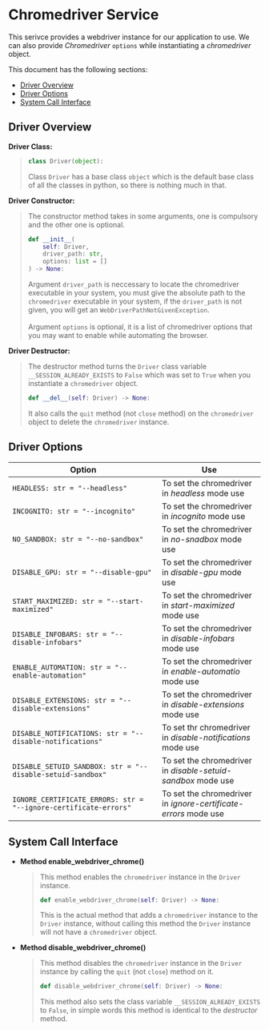 # Chromedriver Service

This serivce provides a webdriver instance for our application to use. We can also provide _Chromedriver_ `options` while
instantiating a _chromedriver_ object.

This document has the following sections:

- [Driver Overview](#driver-overview)
- [Driver Options](#driver-options)
- [System Call Interface](#system-call-interface)

## Driver Overview

**Driver Class:**

> ```python
> class Driver(object):
> ```
>
> Class `Driver` has a base class `object` which is the default base class of all the classes in python, so there is nothing much in
> that.

**Driver Constructor:**

> The constructor method takes in some arguments, one is compulsory and the other one is optional.
>
> ```python
> def __init__(
>     self: Driver,
>     driver_path: str,
>     options: list = []
> ) -> None:
> ```
>
> Argument `driver_path` is neccessary to locate the chromedriver executable in your system, you must give the absolute path to the
> `chromedriver` executable in your system, if the `driver_path` is not given, you will get an `WebDriverPathNotGivenException`.
> <br><br>
> Argument `options` is optional, it is a list of chromedriver options that you may want to enable while automating the browser.

**Driver Destructor:**

> The destructor method turns the `Driver` class variable `__SESSION_ALREADY_EXISTS` to `False` which was set to `True` when you instantiate a `chromedriver` object.
>
> ```python
> def __del__(self: Driver) -> None:
> ```
>
> It also calls the `quit` method (not `close` method) on the `chromedriver` object to delete the `chromedriver` instance.

## Driver Options

| Option                                                           | Use                                                             |
| ---------------------------------------------------------------- | --------------------------------------------------------------- |
| `HEADLESS: str = "--headless"`                                   | To set the chromedriver in _headless_ mode use                  |
| `INCOGNITO: str = "--incognito"`                                 | To set the chromedriver in _incognito_ mode use                 |
| `NO_SANDBOX: str = "--no-sandbox"`                               | To set the chromedriver in _no-snadbox_ mode use                |
| `DISABLE_GPU: str = "--disable-gpu"`                             | To set the chromedriver in _disable-gpu_ mode use               |
| `START_MAXIMIZED: str = "--start-maximized"`                     | To set the chromedriver in _start-maximized_ mode use           |
| `DISABLE_INFOBARS: str = "--disable-infobars"`                   | To set the chromedriver in _disable-infobars_ mode use          |
| `ENABLE_AUTOMATION: str = "--enable-automation"`                 | To set the chromedriver in _enable-automatio_ mode use          |
| `DISABLE_EXTENSIONS: str = "--disable-extensions"`               | To set the chromedriver in _disable-extensions_ mode use        |
| `DISABLE_NOTIFICATIONS: str = "--disable-notifications"`         | To set thr chromedriver in _disable-notifications_ mode use     |
| `DISABLE_SETUID_SANDBOX: str = "--disable-setuid-sandbox"`       | To set the chromedriver in _disable-setuid-sandbox_ mode use    |
| `IGNORE_CERTIFICATE_ERRORS: str = "--ignore-certificate-errors"` | To set the chromedriver in _ignore-certificate-errors_ mode use |

## System Call Interface

- **Method enable_webdriver_chrome()**

  > This method enables the `chromedriver` instance in the `Driver` instance.
  >
  > ```python
  > def enable_webdriver_chrome(self: Driver) -> None:
  > ```
  >
  > This is the actual method that adds a `chromedriver` instance to the `Driver` instance, without calling this method the `Driver` instance will not have a `chromedriver` object.

- **Method disable_webdriver_chrome()**

  > This method disables the `chromedriver` instance in the `Driver` instance by calling the `quit` (not `close`) method on it.
  >
  > ```python
  > def disable_webdriver_chrome(self: Driver) -> None:
  > ```
  >
  > This method also sets the class variable `__SESSION_ALREADY_EXISTS` to `False`, in simple words this method is identical to the _destructor_ method.
